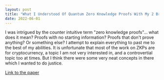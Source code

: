 ```yaml
---
layout: post
title: "What I Understood Of Quantum Zero Knowledge Proofs With My 2 Braincells"
date: 2022-06-01
---
```


I was intrigued by the counter intuitive term "zero knowledge proofs"... what does it mean? Proofs with no starting information? Proofs that don't prove anything? Or something else? I attempt to explain everything to past me to the best of my abilities.
It is unfortunate that most of the work on ZKPs are for cryptocurrency, a topic I am not very interested in, and a controvertial topic too at times. But I think there were some very neat concepts in there which I wanted to do justice.

<a href="../documents/Quantum_zero_knowledge_proofs.pdf" target="_blank">Link to the paper</a>
